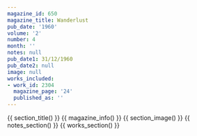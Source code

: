 ```yaml
---
magazine_id: 650
magazine_title: Wanderlust
pub_date: '1960'
volume: '2'
number: 4
month: ''
notes: null
pub_date1: 31/12/1960
pub_date2: null
image: null
works_included:
- work_id: 2304
  magazine_page: '24'
  published_as: ''
---
```


{{ section_title() }}
{{ magazine_info() }}
{{ section_image() }}
{{ notes_section() }}
{{ works_section() }}
